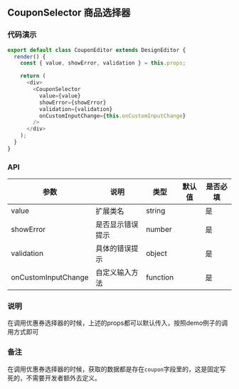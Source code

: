 ## CouponSelector 商品选择器

### 代码演示

```js
export default class CouponEditor extends DesignEditor {
  render() {
    const { value, showError, validation } = this.props;

    return (
      <div>
        <CouponSelector
          value={value}
          showError={showError}
          validation={validation}
          onCustomInputChange={this.onCustomInputChange}
        />
      </div>
    );
  }
}
```

### API

| 参数        | 说明                    | 类型     | 默认值           | 是否必填 |
| ----------- | -----------------------| -------- | ---------------- | -------- |
| value      | 扩展类名                 | string   |              | 是       |
| showError | 是否显示错误提示            | number   |              | 是       |
| validation  | 具体的错误提示            | object  |              | 是       |
| onCustomInputChange | 自定义输入方法    | function |              | 是       |

### 说明

在调用优惠券选择器的时候，上述的props都可以默认传入，按照demo例子的调用方式即可

### 备注

在调用优惠券选择器的时候，获取的数据都是存在`coupon`字段里的，这是固定写死的，不需要开发者额外去定义。
